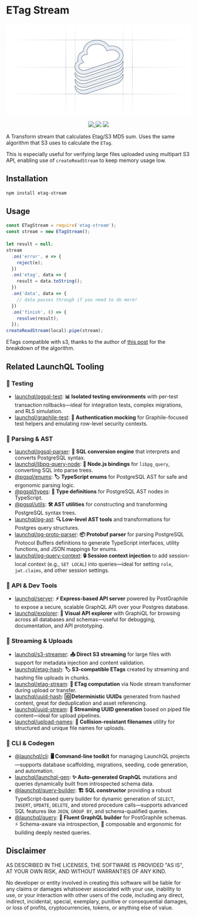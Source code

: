 # ETag Stream 

<p align="center" width="100%">
  <img height="250" src="https://raw.githubusercontent.com/launchql/launchql/refs/heads/main/assets/outline-logo.svg" />
</p>

<p align="center" width="100%">
  <a href="https://github.com/launchql/launchql/actions/workflows/run-tests.yaml">
    <img height="20" src="https://github.com/launchql/launchql/actions/workflows/run-tests.yaml/badge.svg" />
  </a>
   <a href="https://github.com/launchql/launchql/blob/main/LICENSE"><img height="20" src="https://img.shields.io/badge/license-MIT-blue.svg"/></a>
   <a href="https://www.npmjs.com/package/etag-stream"><img height="20" src="https://img.shields.io/github/package-json/v/launchql/launchql?filename=packages%2Fetag-stream%2Fpackage.json"/></a>
</p>


A Transform stream that calculates Etag/S3 MD5 sum. Uses the same algorithm that S3 uses to calculate the `ETag`.

This is especially useful for verifying large files uploaded using multipart S3 API, enabling use of `createReadStream` to keep memory usage low.

## Installation

```sh
npm install etag-stream
```

## Usage

```js
const ETagStream = require('etag-stream');
const stream = new ETagStream();

let result = null;
stream
  .on('error', e => {
    reject(e);
  })
  .on('etag', data => {
    result = data.toString();
  })
  .on('data', data => {
    // data passes through if you need to do more!
  })
  .on('finish', () => {
    resolve(result);
  });
createReadStream(local).pipe(stream);
```

ETags compatible with s3, thanks to the author of [this post](https://stackoverflow.com/questions/12186993/what-is-the-algorithm-to-compute-the-amazon-s3-etag-for-a-file-larger-than-5gb#answer-19896823) for the breakdown of the algorithm.

## Related LaunchQL Tooling

### 🧪 Testing

* [launchql/pgsql-test](https://github.com/launchql/launchql/tree/main/packages/pgsql-test): **📊 Isolated testing environments** with per-test transaction rollbacks—ideal for integration tests, complex migrations, and RLS simulation.
* [launchql/graphile-test](https://github.com/launchql/launchql/tree/main/packages/graphile-test): **🔐 Authentication mocking** for Graphile-focused test helpers and emulating row-level security contexts.

### 🧠 Parsing & AST

* [launchql/pgsql-parser](https://github.com/launchql/pgsql-parser): **🔄 SQL conversion engine** that interprets and converts PostgreSQL syntax.
* [launchql/libpg-query-node](https://github.com/launchql/libpg-query-node): **🌉 Node.js bindings** for `libpg_query`, converting SQL into parse trees.
* [@pgsql/enums](https://github.com/launchql/pgsql-parser/tree/main/packages/enums): **🏷️ TypeScript enums** for PostgreSQL AST for safe and ergonomic parsing logic.
* [@pgsql/types](https://github.com/launchql/pgsql-parser/tree/main/packages/types): **📝 Type definitions** for PostgreSQL AST nodes in TypeScript.
* [@pgsql/utils](https://github.com/launchql/pgsql-parser/tree/main/packages/utils): **🛠️ AST utilities** for constructing and transforming PostgreSQL syntax trees.
* [launchql/pg-ast](https://github.com/launchql/launchql/tree/main/packages/pg-ast): **🔍 Low-level AST tools** and transformations for Postgres query structures.
* [launchql/pg-proto-parser](https://github.com/launchql/pg-proto-parser): **📦 Protobuf parser** for parsing PostgreSQL Protocol Buffers definitions to generate TypeScript interfaces, utility functions, and JSON mappings for enums.
* [launchql/pg-query-context](https://github.com/launchql/launchql/tree/main/packages/pg-query-context): **🔒 Session context injection** to add session-local context (e.g., `SET LOCAL`) into queries—ideal for setting `role`, `jwt.claims`, and other session settings.

### 🚀 API & Dev Tools

* [launchql/server](https://github.com/launchql/launchql/tree/main/packages/server): **⚡ Express-based API server** powered by PostGraphile to expose a secure, scalable GraphQL API over your Postgres database.
* [launchql/explorer](https://github.com/launchql/launchql/tree/main/packages/explorer): **🔎 Visual API explorer** with GraphiQL for browsing across all databases and schemas—useful for debugging, documentation, and API prototyping.

### 🔁 Streaming & Uploads

* [launchql/s3-streamer](https://github.com/launchql/launchql/tree/main/packages/s3-streamer): **📤 Direct S3 streaming** for large files with support for metadata injection and content validation.
* [launchql/etag-hash](https://github.com/launchql/launchql/tree/main/packages/etag-hash): **🏷️ S3-compatible ETags** created by streaming and hashing file uploads in chunks.
* [launchql/etag-stream](https://github.com/launchql/launchql/tree/main/packages/etag-stream): **🔄 ETag computation** via Node stream transformer during upload or transfer.
* [launchql/uuid-hash](https://github.com/launchql/launchql/tree/main/packages/uuid-hash): **🆔 Deterministic UUIDs** generated from hashed content, great for deduplication and asset referencing.
* [launchql/uuid-stream](https://github.com/launchql/launchql/tree/main/packages/uuid-stream): **🌊 Streaming UUID generation** based on piped file content—ideal for upload pipelines.
* [launchql/upload-names](https://github.com/launchql/launchql/tree/main/packages/upload-names): **📂 Collision-resistant filenames** utility for structured and unique file names for uploads.

### 🧰 CLI & Codegen

* [@launchql/cli](https://github.com/launchql/launchql/tree/main/packages/cli): **🖥️ Command-line toolkit** for managing LaunchQL projects—supports database scaffolding, migrations, seeding, code generation, and automation.
* [launchql/launchql-gen](https://github.com/launchql/launchql/tree/main/packages/launchql-gen): **✨ Auto-generated GraphQL** mutations and queries dynamically built from introspected schema data.
* [@launchql/query-builder](https://github.com/launchql/launchql/tree/main/packages/query-builder): **🏗️ SQL constructor** providing a robust TypeScript-based query builder for dynamic generation of `SELECT`, `INSERT`, `UPDATE`, `DELETE`, and stored procedure calls—supports advanced SQL features like `JOIN`, `GROUP BY`, and schema-qualified queries.
* [@launchql/query](https://github.com/launchql/launchql/tree/main/packages/query): **🧩 Fluent GraphQL builder** for PostGraphile schemas. ⚡ Schema-aware via introspection, 🧩 composable and ergonomic for building deeply nested queries.

## Disclaimer

AS DESCRIBED IN THE LICENSES, THE SOFTWARE IS PROVIDED "AS IS", AT YOUR OWN RISK, AND WITHOUT WARRANTIES OF ANY KIND.

No developer or entity involved in creating this software will be liable for any claims or damages whatsoever associated with your use, inability to use, or your interaction with other users of the code, including any direct, indirect, incidental, special, exemplary, punitive or consequential damages, or loss of profits, cryptocurrencies, tokens, or anything else of value.

